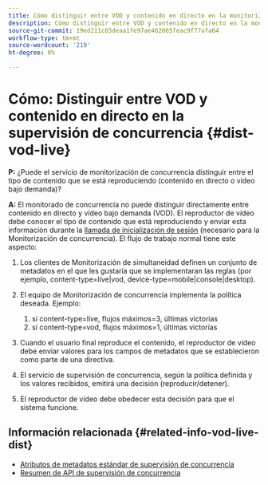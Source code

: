 ```yaml
---
title: Cómo distinguir entre VOD y contenido en directo en la monitorización de concurrencia
description: Cómo distinguir entre VOD y contenido en directo en la monitorización de concurrencia
source-git-commit: 19ed211c65deaa1fe97ae462065feac9f77afa64
workflow-type: tm+mt
source-wordcount: '219'
ht-degree: 0%

---
```



# Cómo: Distinguir entre VOD y contenido en directo en la supervisión de concurrencia {#dist-vod-live}

**P:** ¿Puede el servicio de monitorización de concurrencia distinguir entre el tipo de contenido que se está reproduciendo (contenido en directo o vídeo bajo demanda)?



**A:** El monitorado de concurrencia no puede distinguir directamente entre contenido en directo y vídeo bajo demanda (VOD). El reproductor de vídeo debe conocer el tipo de contenido que está reproduciendo y enviar esta información durante la [llamada de inicialización de sesión](/help/concurrency-monitoring/cm-api-overview.md#session-initial) (necesario para la Monitorización de concurrencia). El flujo de trabajo normal tiene este aspecto:

1. Los clientes de Monitorización de simultaneidad definen un conjunto de metadatos en el que les gustaría que se implementaran las reglas (por ejemplo, content-type=live|vod, device-type=mobile|console|desktop).
1. El equipo de Monitorización de concurrencia implementa la política deseada. Ejemplo:
   1. si content-type=live, flujos máximos=3, últimas victorias
   1. si content-type=vod, flujos máximos=1, últimas victorias

1. Cuando el usuario final reproduce el contenido, el reproductor de vídeo debe enviar valores para los campos de metadatos que se establecieron como parte de una directiva.

1. El servicio de supervisión de concurrencia, según la política definida y los valores recibidos, emitirá una decisión (reproducir/detener).

1. El reproductor de vídeo debe obedecer esta decisión para que el sistema funcione.



## Información relacionada {#related-info-vod-live-dist}

* [Atributos de metadatos estándar de supervisión de concurrencia](/help/concurrency-monitoring/standard-metadata-attributes.md)
* [Resumen de API de supervisión de concurrencia](/help/concurrency-monitoring/cm-api-overview.md)

